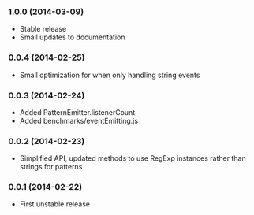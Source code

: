 ### 1.0.0 (2014-03-09)

  * Stable release
  * Small updates to documentation

### 0.0.4 (2014-02-25)

  * Small optimization for when only handling string events

### 0.0.3 (2014-02-24)

  * Added PatternEmitter.listenerCount
  * Added benchmarks/eventEmitting.js

### 0.0.2 (2014-02-23)

  * Simplified API, updated methods to use RegExp instances rather than
    strings for patterns

### 0.0.1 (2014-02-22)

  * First unstable release
